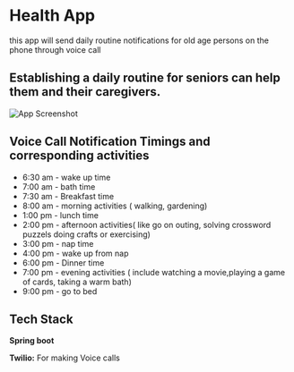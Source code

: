 
# Health App

this app will send daily routine notifications for old age persons on the phone through voice call




## Establishing a daily routine for seniors can help them and their caregivers.

![App Screenshot](https://cdn.pixabay.com/photo/2017/07/29/00/58/man-2550383_960_720.jpg)


## Voice Call Notification Timings and corresponding activities

- 6:30 am - wake up time
- 7:00 am - bath time
- 7:30 am - Breakfast time
- 8:00 am - morning activities ( walking, gardening)
- 1:00 pm - lunch time
- 2:00 pm - afternoon activities( like go on outing, solving  crossword puzzels doing crafts or exercising)
- 3:00 pm - nap time
- 4:00 pm - wake up from nap
- 6:00 pm - Dinner time
- 7:00 pm - evening activities ( include watching a movie,playing a game of cards, taking a warm bath)
- 9:00 pm - go to bed


## Tech Stack

**Spring boot** 

**Twilio:** For making Voice calls

